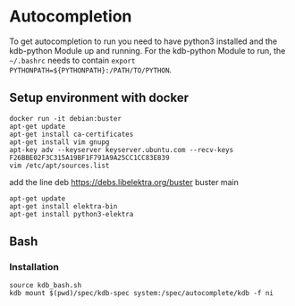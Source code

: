 # Autocompletion
To get autocompletion to run you need to have python3 installed and the kdb-python Module up and running.
For the kdb-python Module to run, the `~/.bashrc` needs to contain `export PYTHONPATH=${PYTHONPATH}:/PATH/TO/PYTHON`.

## Setup environment with docker
```
docker run -it debian:buster
apt-get update
apt-get install ca-certificates
apt-get install vim gnupg
apt-key adv --keyserver keyserver.ubuntu.com --recv-keys F26BBE02F3C315A19BF1F791A9A25CC1CC83E839
vim /etc/apt/sources.list
```
add the line deb https://debs.libelektra.org/buster buster main
```
apt-get update
apt-get install elektra-bin
apt-get install python3-elektra
```

## Bash
### Installation
```
source kdb_bash.sh
kdb mount $(pwd)/spec/kdb-spec system:/spec/autocomplete/kdb -f ni
```
